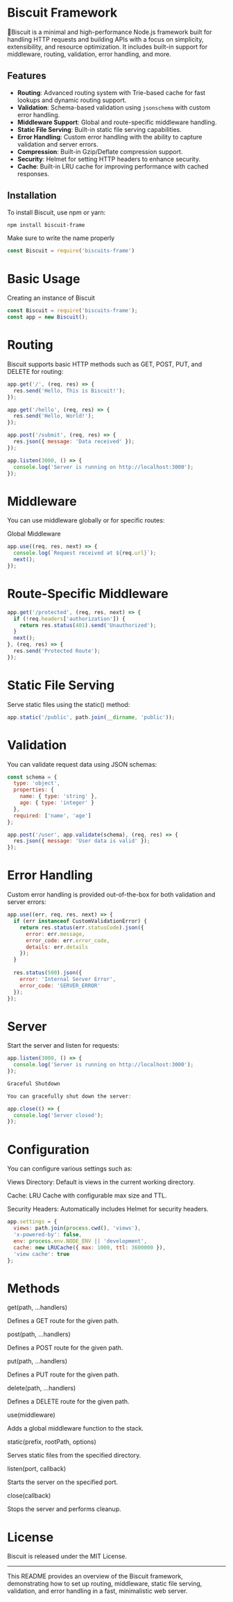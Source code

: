 # Biscuit Framework

🍪Biscuit is a minimal and high-performance Node.js framework built for handling HTTP requests and building APIs with a focus on simplicity, extensibility, and resource optimization. It includes built-in support for middleware, routing, validation, error handling, and more.

## Features

- **Routing**: Advanced routing system with Trie-based cache for fast lookups and dynamic routing support.
- **Validation**: Schema-based validation using `jsonschema` with custom error handling.
- **Middleware Support**: Global and route-specific middleware handling.
- **Static File Serving**: Built-in static file serving capabilities.
- **Error Handling**: Custom error handling with the ability to capture validation and server errors.
- **Compression**: Built-in Gzip/Deflate compression support.
- **Security**: Helmet for setting HTTP headers to enhance security.
- **Cache**: Built-in LRU cache for improving performance with cached responses.

## Installation

To install Biscuit, use npm or yarn:

```bash
npm install biscuit-frame
```
Make sure to write the name properly 
```javascript
const Biscuit = require('biscuits-frame')
```
# Basic Usage

Creating an instance of Biscuit

```javascript
const Biscuit = require('biscuits-frame');
const app = new Biscuit();
```
# Routing

Biscuit supports basic HTTP methods such as GET, POST, PUT, and DELETE for routing:
```javascript
app.get('/', (req, res) => {
  res.send('Hello, This is Biscuit!');
});

app.get('/hello', (req, res) => {
  res.send('Hello, World!');
});

app.post('/submit', (req, res) => {
  res.json({ message: 'Data received' });
});

app.listen(3000, () => {
  console.log('Server is running on http://localhost:3000');
});
```
# Middleware

You can use middleware globally or for specific routes:

Global Middleware
```javascript
app.use((req, res, next) => {
  console.log(`Request received at ${req.url}`);
  next();
});
````
# Route-Specific Middleware
```javascript
app.get('/protected', (req, res, next) => {
  if (!req.headers['authorization']) {
    return res.status(401).send('Unauthorized');
  }
  next();
}, (req, res) => {
  res.send('Protected Route');
});
```
# Static File Serving

Serve static files using the static() method:
```javascript
app.static('/public', path.join(__dirname, 'public'));
```
# Validation

You can validate request data using JSON schemas:
```javascript
const schema = {
  type: 'object',
  properties: {
    name: { type: 'string' },
    age: { type: 'integer' }
  },
  required: ['name', 'age']
};

app.post('/user', app.validate(schema), (req, res) => {
  res.json({ message: 'User data is valid' });
});
```
# Error Handling

Custom error handling is provided out-of-the-box for both validation and server errors:
```javascript
app.use((err, req, res, next) => {
  if (err instanceof CustomValidationError) {
    return res.status(err.statusCode).json({
      error: err.message,
      error_code: err.error_code,
      details: err.details
    });
  }
  
  res.status(500).json({
    error: 'Internal Server Error',
    error_code: 'SERVER_ERROR'
  });
});
```
# Server

Start the server and listen for requests:
```javascript
app.listen(3000, () => {
  console.log('Server is running on http://localhost:3000');
});

Graceful Shutdown

You can gracefully shut down the server:

app.close(() => {
  console.log('Server closed');
});
```
# Configuration

You can configure various settings such as:

Views Directory: Default is views in the current working directory.

Cache: LRU Cache with configurable max size and TTL.

Security Headers: Automatically includes Helmet for security headers.

```javascript
app.settings = {
  views: path.join(process.cwd(), 'views'),
  'x-powered-by': false,
  env: process.env.NODE_ENV || 'development',
  cache: new LRUCache({ max: 1000, ttl: 3600000 }),
  'view cache': true
};
```
# Methods

get(path, ...handlers)

Defines a GET route for the given path.

post(path, ...handlers)

Defines a POST route for the given path.

put(path, ...handlers)

Defines a PUT route for the given path.

delete(path, ...handlers)

Defines a DELETE route for the given path.

use(middleware)

Adds a global middleware function to the stack.

static(prefix, rootPath, options)

Serves static files from the specified directory.

listen(port, callback)

Starts the server on the specified port.

close(callback)

Stops the server and performs cleanup.

# License

Biscuit is released under the MIT License.



---

This README provides an overview of the Biscuit framework, demonstrating how to set up routing, middleware, static file serving, validation, and error handling in a fast, minimalistic web server.
